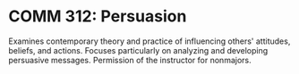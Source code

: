 # COMM 312: Persuasion

Examines contemporary theory and practice of influencing others' attitudes, beliefs, and actions. Focuses particularly on analyzing and developing persuasive messages. Permission of the instructor for nonmajors.